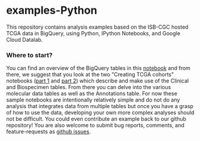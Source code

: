 # examples-Python
This repository contains analysis examples based on the ISB-CGC hosted TCGA data in BigQuery, using Python, IPython Notebooks, and Google Cloud Datalab.

### Where to start?
You can find an overview of the BigQuery tables in this [notebook](https://github.com/isb-cgc/examples-Python/blob/master/notebooks/The%20ISB-CGC%20open-access%20TCGA%20tables%20in%20BigQuery.ipynb) and from there, we suggest that you look at the two "Creating TCGA cohorts" notebooks ([part 1](https://github.com/isb-cgc/examples-Python/blob/master/notebooks/Creating%20TCGA%20cohorts%20--%20part%201.ipynb) and [part 2](https://github.com/isb-cgc/examples-Python/blob/master/notebooks/Creating%20TCGA%20cohorts%20--%20part%202.ipynb)) which describe and make use of the Clinical and Biospecimen tables.  From there you can delve into the various molecular data tables as well as the Annotations table.  For now these sample notebooks are intentionally relatively simple and do not do any analysis that integrates data from multiple tables but once you have a grasp of how to use the data, developing your own more complex analyses should not be difficult.  You could even contribute an example back to our github repository!  You are also welcome to submit bug reports, comments, and feature-requests as [github issues](https://github.com/isb-cgc/examples-Python/issues).
